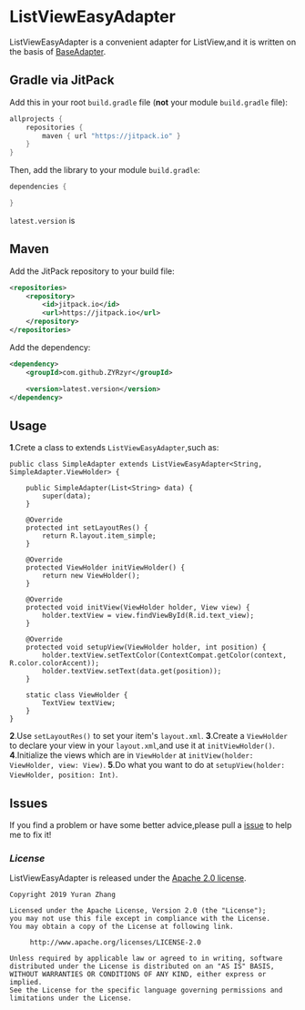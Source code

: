 # ListViewEasyAdapter

ListViewEasyAdapter is a convenient adapter for ListView,and it is written on the basis of [BaseAdapter](https://developer.android.com/reference/android/widget/BaseAdapter).

## Gradle via JitPack

Add this in your root `build.gradle` file (**not** your module `build.gradle` file):


```gradle
allprojects {
	repositories {
        maven { url "https://jitpack.io" }
    }
}
```

Then, add the library to your module `build.gradle`:

```gradle
dependencies {

}
```

`latest.version` is


## Maven

Add the JitPack repository to your build file:

```xml
<repositories>
    <repository>
        <id>jitpack.io</id>
        <url>https://jitpack.io</url>
    </repository>
</repositories>
```

Add the dependency:

```xml
<dependency>
    <groupId>com.github.ZYRzyr</groupId>

    <version>latest.version</version>
</dependency>
```

## Usage

**1**.Crete a class to extends `ListViewEasyAdapter`,such as:

```
public class SimpleAdapter extends ListViewEasyAdapter<String, SimpleAdapter.ViewHolder> {

    public SimpleAdapter(List<String> data) {
        super(data);
    }

    @Override
    protected int setLayoutRes() {
        return R.layout.item_simple;
    }

    @Override
    protected ViewHolder initViewHolder() {
        return new ViewHolder();
    }

    @Override
    protected void initView(ViewHolder holder, View view) {
        holder.textView = view.findViewById(R.id.text_view);
    }

    @Override
    protected void setupView(ViewHolder holder, int position) {
        holder.textView.setTextColor(ContextCompat.getColor(context, R.color.colorAccent));
        holder.textView.setText(data.get(position));
    }

    static class ViewHolder {
        TextView textView;
    }
}
```

**2**.Use `setLayoutRes()` to set your item's `layout.xml`.
**3**.Create a `ViewHolder` to declare your view in your `layout.xml`,and use it at `initViewHolder()`.
**4**.Initialize the views which are in `ViewHolder` at `initView(holder: ViewHolder, view: View)`.
**5**.Do what you want to do at `setupView(holder: ViewHolder, position: Int)`.

## Issues

If you find a problem or have some better advice,please pull a [issue](https://github.com/ZYRzyr/ListViewEasyAdapter/issues) to help me to fix it!

### *License*

ListViewEasyAdapter is released under the [Apache 2.0 license](LICENSE).

```
Copyright 2019 Yuran Zhang

Licensed under the Apache License, Version 2.0 (the "License");
you may not use this file except in compliance with the License.
You may obtain a copy of the License at following link.

     http://www.apache.org/licenses/LICENSE-2.0

Unless required by applicable law or agreed to in writing, software
distributed under the License is distributed on an "AS IS" BASIS,
WITHOUT WARRANTIES OR CONDITIONS OF ANY KIND, either express or implied.
See the License for the specific language governing permissions and
limitations under the License.
```
